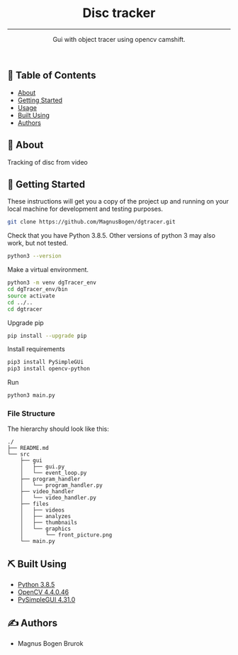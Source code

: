 <h1 align="center">Disc tracker</h1>

---

<p align="center">
Gui with object tracer using opencv camshift.
</p>
<br>

## 📝 Table of Contents
- [About](#about)
- [Getting Started](#getting_started)
- [Usage](#usage)
- [Built Using](#built_using)
- [Authors](#authors)


## 🧐 About <a name = "about"></a>
Tracking of disc from video

## 🏁 Getting Started <a name = "getting_started"></a>
These instructions will get you a copy of the project up and running on your local machine for development and testing purposes.

```bash
git clone https://github.com/MagnusBogen/dgtracer.git
```
Check that you have Python 3.8.5. Other versions of python 3 may also work, but not tested.
```bash
python3 --version
```
Make a virtual environment.
```bash
python3 -m venv dgTracer_env
cd dgTracer_env/bin
source activate
cd ../..
cd dgtracer
```
Upgrade pip
```bash
pip install --upgrade pip
```
Install requirements
```bash
pip3 install PySimpleGUi
pip3 install opencv-python
```

Run
```bash
python3 main.py
```

### File Structure

The hierarchy should look like this:

    ./
    ├── README.md
    └── src
        ├── gui
        │   ├── gui.py
        │   └── event_loop.py
        ├── program_handler
        │   └── program_handler.py
        ├── video_handler
        │   └── video_handler.py
        ├── files
        │   ├── videos
        │   ├── analyzes
        │   ├── thumbnails
        │   └── graphics
        │       └── front_picture.png
        └── main.py




## ⛏️ Built Using <a name = "built_using"></a>
- [Python 3.8.5](https://www.python.org/)
- [OpenCV 4.4.0.46](https://opencv.org)
- [PySimpleGUI 4.31.0](https://pysimplegui.readthedocs.io/en/latest/)

## ✍️ Authors <a name = "authors"></a>
- Magnus Bogen Brurok

